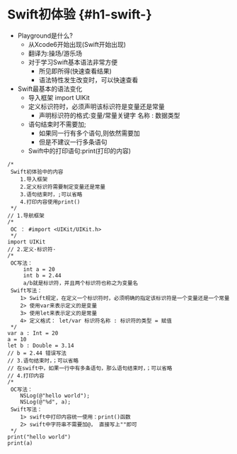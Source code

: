 # Swift初体验 {#h1-swift-}

* Playground是什么?
  * 从Xcode6开始出现\(Swift开始出现\)
  * 翻译为:操场/游乐场
  * 对于学习Swift基本语法非常方便
    * 所见即所得\(快速查看结果\)
    * 语法特性发生改变时，可以快速查看
* Swift最基本的语法变化
  * 导入框架 import UIKit
  * 定义标识符时，必须声明该标识符是变量还是常量
    * 声明标识符的格式:变量/常量关键字 名称 : 数据类型
  * 语句结束时不需要加;
    * 如果同一行有多个语句,则依然需要加
    * 但是不建议一行多条语句
  * Swift中的打印语句:print\(打印的内容\)

```
/*
 Swift初体验中的内容
    1.导入框架
    2.定义标识符需要制定变量还是常量
    3.语句结束时，;可以省略
    4.打印内容使用print()
 */
// 1.导航框架
/*
 OC ： #import <UIKit/UIKit.h>
 */
import UIKit
// 2.定义·标识符·
/*
 OC写法：
     int a = 20
     int b = 2.44
     a/b就是标识符，并且两个标识符也称之为变量名
 Swift写法：
    1> Swift规定，在定义一个标识符时，必须明确的指定该标识符是一个变量还是一个常量
    2> 使用var来表示定义的是变量
    3> 使用let来表示定义的是常量
    4> 定义格式： let/var 标识符名称 : 标识符的类型 = 赋值
 */
var a : Int = 20
a = 10
let b : Double = 3.14
// b = 2.44 错误写法
// 3.语句结束时，；可以省略
// 在swift中，如果一行中有多条语句，那么语句结束时，；可以省略
// 4.打印内容
/*
 OC写法：
    NSLog(@"hello world");
    NSLog(@"%d", a);
 Swift写法：
    1> swift中打印内容统一使用：print()函数
    2> swift中字符串不需要加@， 直接写上""即可
 */
print("hello world")
print(a)
```



